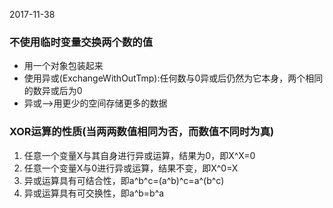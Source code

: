 2017-11-38
### 不使用临时变量交换两个数的值
- 用一个对象包装起来
- 使用异或(ExchangeWithOutTmp):任何数与0异或后仍然为它本身，两个相同的数异或后为0
- 异或-->用更少的空间存储更多的数据

### XOR运算的性质(当两两数值相同为否，而数值不同时为真)
1. 任意一个变量X与其自身进行异或运算，结果为0，即X^X=0
2. 任意一个变量X与0进行异或运算，结果不变，即X^0=X
3. 异或运算具有可结合性，即a^b^c=(a^b)^c=a^(b^c)
4. 异或运算具有可交换性，即a^b=b^a
